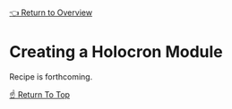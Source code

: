 [👈 Return to Overview](./Recipes.md)

# Creating a Holocron Module

Recipe is forthcoming.

[☝️ Return To Top](#creating-a-holocron-module)